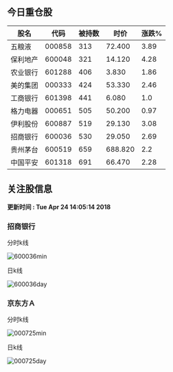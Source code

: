 
## 今日重仓股 

|股名|代码|被持数|时价|涨跌%|
|---|---|---|---|---|
|五粮液|000858|313|72.400|3.89|
|保利地产|600048|321|14.120|4.28|
|农业银行|601288|406|3.830|1.86|
|美的集团|000333|424|53.330|2.46|
|工商银行|601398|441|6.080|1.0|
|格力电器|000651|505|50.200|0.97|
|伊利股份|600887|519|29.130|3.08|
|招商银行|600036|530|29.050|2.69|
|贵州茅台|600519|659|688.820|2.2|
|中国平安|601318|691|66.470|2.28|

## 关注股信息
**更新时间 : Tue Apr 24 14:05:14 2018**
### 招商银行 
分时k线

![600036min](http://image.sinajs.cn/newchart/min/n/sh600036.gif)

日k线

![600036day](http://image.sinajs.cn/newchart/daily/n/sh600036.gif)

### 京东方Ａ 
分时k线

![000725min](http://image.sinajs.cn/newchart/min/n/sz000725.gif)

日k线

![000725day](http://image.sinajs.cn/newchart/daily/n/sz000725.gif)
